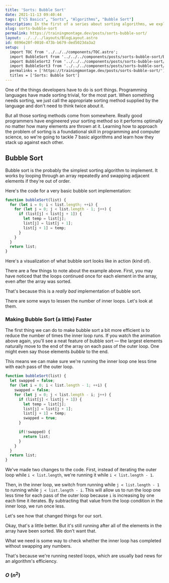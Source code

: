 ```yaml
---
title: 'Sorts: Bubble Sort'
date: 2021-11-13 09:40:44
tags: ["CS Basics", "Sorts", "Algorithms", "Bubble Sort"]
description: In the first of a series about sorting algorithms, we explore the humble bubble sort.
slug: sorts-bubble-sort
permalink: https://trainingmontage.dev/posts/sorts-bubble-sort/
layout: ../../../layouts/BlogLayout.astro
id: 0896e28f-0010-473b-b679-ded5023da3a2
setup:  |
  import TOC from '../../../components/TOC.astro';
  import BubbleSort from '../../../components/posts/sorts-bubble-sort/BubbleSort.svelte';
  import BubbleSort2 from '../../../components/posts/sorts-bubble-sort/BubbleSort2.svelte';
  import BubbleSort3 from '../../../components/posts/sorts-bubble-sort/BubbleSort3.svelte';
  permalinks = ['https://trainingmontage.dev/posts/sorts-bubble-sort/']
  titles = ['Sorts: Bubble Sort']
---
```


<TOC description="This is the first in a series about sorting algorithms. You can find all the posts in the series below." permalinks={permalinks} titles={titles} />

One of the things developers have to do is sort things. Programming languages have made sorting trivial, for the most part. When something needs sorting, we just call the appropriate sorting method supplied by the language and don't need to think twice about it.

But all those sorting methods come from somewhere. Really good programmers have engineered your sorting method so it performs optimally no matter how many elements are thrown at it. Learning how to approach the problem of sorting is a foundational skill in programming and computer science, so we're going to tackle 7 basic algorithms and learn how they stack up against each other.

## Bubble Sort
Bubble sort is the probably the simplest sorting algorithm to implement. It works by looping through an array repeatedly and swapping adjacent elements if they're out of order.

Here's the code for a very basic bubble sort implementation:

```js
function bubbleSort(list) {
  for (let i = 0; i < list.length; ++i) {
    for (let j = 0; j < list.length - 1; j++) {
      if (list[j] < list[j + 1]) {
        let temp = list[j];
        list[j] = list[j + 1];
        list[j + 1] = temp;
      }
    }
  }
  return list;
}
```

Here's a visualization of what bubble sort looks like in action (kind of).

<BubbleSort client:visible/>

There are a few things to note about the example above. First, you may have noticed that the loops continued once for each element in the array, even after the array was sorted. 

That's because this is a _really bad_ implementation of bubble sort.

There are some ways to lessen the number of inner loops. Let's look at them. 

### Making Bubble Sort (a little) Faster

The first thing we can do to make bubble sort a bit more efficient is to reduce the number of times the inner loop runs. If you watch the animation above again, you'll see a neat feature of bubble sort — the largest elements naturally move to the end of the array on each pass of the outer loop. One might even say those elements _bubble_ to the end.

This means we can make sure we're running the inner loop one less time with each pass of the outer loop.

```js
function bubbleSort(list) {
  let swapped = false;
  for (let i = 0; i < list.length - 1; ++i) {
    swapped = false;
    for (let j = 0; j < list.length - i; j++) {
      if (list[j] < list[j + 1]) {
        let temp = list[j];
        list[j] = list[j + 1];
        list[j + 1] = temp;
        swapped = true;
      }

      if(!swapped) {
        return list;
      }
    }
  }
  return list;
}
```

We've made two changes to the code. First, instead of iterating the outer loop while `i < list.length`, we're running it while `i < list.length - 1`. 

Then, in the inner loop, we switch from running while `j < list.length - 1` to running while `j < list.length - i`. This will allow us to run the loop one less time for each pass of the outer loop because `i` is increasing by one each time it iterates. By subtracting that value from the loop condition in the inner loop, we run once less.

Let's see how that changed things for our sort.

<BubbleSort2 version={2} client:visible />

Okay, that's a little better. But it's still running after all of the elements in the array have been sorted. We don't want that.

What we need is some way to check whether the inner loop has completed without swapping any numbers.


<BubbleSort3 version={3} client:visible />

That's because we're running nested loops, which are usually bad news for an algorithm's efficiency.


### ___O___ (_n_<sup>2</sup>)

